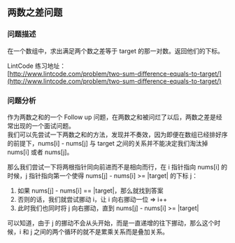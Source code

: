 ## 两数之差问题



### 问题描述

在一个数组中，求出满足两个数之差等于 target 的那一对数。返回他们的下标。

LintCode 练习地址：  
[http://www.lintcode.com/problem/two-sum-difference-equals-to-target/](http://www.lintcode.com/problem/two-sum-difference-equals-to-target/)

### 问题分析

作为两数之和的一个 Follow up 问题，在两数之和被问烂了以后，两数之差是经常出现的一个面试问题。  
我们可以先尝试一下两数之和的方法，发现并不奏效，因为即便在数组已经排好序的前提下，nums\[i\] - nums\[j\] 与 target 之间的关系并不能决定我们淘汰掉 nums\[i\] 或者 nums\[j\]。

那么我们尝试一下将两根指针同向前进而不是相向而行，在 i 指针指向 nums\[i\] 的时候，j 指针指向第一个使得 nums\[j\] - nums\[i\] &gt;= \|target\| 的下标 j：

1. 如果 nums\[j\] - nums\[i\] == \|target\|，那么就找到答案
2. 否则的话，我们就尝试挪动 i，让 i 向右挪动一位 =&gt; i++
3. 此时我们也同时将 j 向右挪动，直到 nums\[j\] - nums\[i\] &gt;= \|target\|

可以知道，由于 j 的挪动不会从头开始，而是一直递增的往下挪动，那么这个时候，i 和 j 之间的两个循环的就不是累乘关系而是叠加关系。





